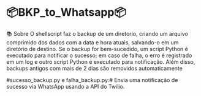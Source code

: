 # 📦BKP_to_Whatsapp📦

📚 Sobre
O shellscript faz o backup de um diretorio, criando um arquivo comprimido dos dados com a data e hora atuais, salvando-o em um diretório de destino. Se o backup for bem-sucedido, um script Python é executado para notificar o sucesso; em caso de falha, o erro é registrado em um log e outro script Python é executado para notificação. Além disso, backups antigos com mais de 2 dias são removidos automaticamente

#sucesso_backup.py e falha_backup.py:# Envia uma notificação de sucesso via WhatsApp usando a API do Twilio.
